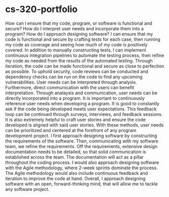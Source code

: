 # cs-320-portfolio
How can I ensure that my code, program, or software is functional and secure?
How do I interpret user needs and incorporate them into a program?
How do I approach designing software?
I can ensure that my code is functional and secure by crafting tests for each case, then running my code as coverage and seeing how much of my code is positively covered. In addition to manually constructing tests, I can implement continuous integration pipelines to automate the testing process, then refine my code as needed from the results of the automated testing. Through iteration, the code can be made functional and secure as close to perfection as possible. To uphold security, code reviews can be conducted and dependency checks can be run on the code to find any upcoming vulnerabilities.
User needs can be interpreted through analysis. Furthermore, direct communication with the users can benefit interpretation. Through analaysis and communication, user needs can be directly incorporated into a program. It is important to continuously reference user needs when developing a program. It is good to constantly ask if the code being developed meets user expectations. This feedback loop can be continued through surveys, interviews, and feedback sessions. It is also extremely helpful to craft user stories and ensure the code developed is aligned with said user stories. With these methods, user needs can be prioritized and centered at the forefront of any program development project.
I first approach designing software by constructing the requirements of the software. Then, communicating with my software team, we refine the requirements. Off the requirements, extensive design documentation needs to be detailed, so that solid communication is established across the team. The documentation will act as a pillar throughout the coding process. I would also approach designing software with the Agile methodology, where 2-week sprints dominate the process. The Agile methodology would also include continuous feedback and iteration to improve the code at hand. Overall, I approach designing software with an open, forward-thinking mind, that will allow me to tackle any software project.

